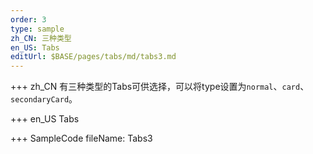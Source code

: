 ```yaml
--- 
order: 3
type: sample
zh_CN: 三种类型
en_US: Tabs
editUrl: $BASE/pages/tabs/md/tabs3.md
---
```


+++ zh_CN
有三种类型的Tabs可供选择，可以将type设置为<Code>normal</Code>、<Code>card</Code>、<Code>secondaryCard</Code>。


+++ en_US
Tabs

+++ SampleCode
fileName: Tabs3
